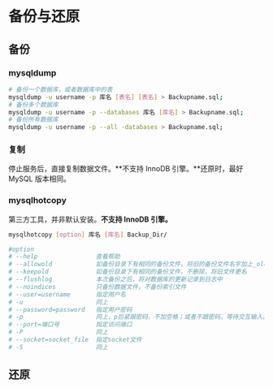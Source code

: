 # 备份与还原

## 备份

### mysqldump

```bash
# 备份一个数据库，或者数据库中的表
mysqldump -u username -p 库名 [表名] [表名] > Backupname.sql;
# 备份多个数据库
mysqldump -u username -p --databases 库名 [库名] > Backupname.sql;
# 备份所有数据库
mysqldump -u username -p --all -databases > Backupname.sql;
```

### 复制

停止服务后，直接复制数据文件。**不支持 InnoDB 引擎。**还原时，最好 MySQL 版本相同。

### mysqlhotcopy

第三方工具，并非默认安装。**不支持 InnoDB 引擎。**

```bash
mysqlhotcopy [option] 库名 [库名] Backup_Dir/

#option
# --help				查看帮助
# --allowold			如备份目录下有相同的备份文件，将旧的备份文件名字加上_old
# --keepold				如备份目录下有相同的备份文件，不删除，将旧文件更名
# --flushlog			本次备份之后，将对数据库的更新记录到日志中
# --noindices			只备份数据文件，不备份索引文件
# --user=username		指定用户名
# -u					同上
# --password=password	指定用户密码
# -p					同上，p后紧跟密码，不加空格；或者不跟密码，等待交互输入。
# --port=端口号		  指定访问端口
# -P					同上
# --socket=socket_file	指定socket文件
# -S					同上
```

## 还原




